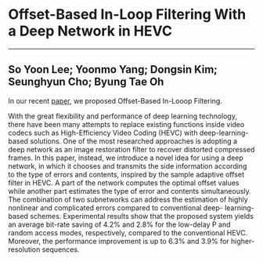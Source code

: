 # Offset-Based In-Loop Filtering With a Deep Network in HEVC
---
## So Yoon Lee; Yoonmo Yang; Dongsin Kim; Seunghyun Cho; Byung Tae Oh

In our recent [paper](https://ieeexplore.ieee.org/abstract/document/9272307), we proposed Offset-Based In-Looop Filtering.

With the great flexibility and performance of deep learning technology, there have been many attempts to replace existing functions inside video codecs such as High-Efficiency Video Coding (HEVC)
with deep-learning-based solutions. One of the most researched approaches is adopting a deep network as an image restoration filter to recover distorted compressed frames. In this paper, instead, we introduce
a novel idea for using a deep network, in which it chooses and transmits the side information according to the type of errors and contents, inspired by the sample adaptive offset filter in HEVC. A part of the
network computes the optimal offset values while another part estimates the type of error and contents simultaneously. The combination of two subnetworks can address the estimation of highly nonlinear and
complicated errors compared to conventional deep- learning-based schemes. Experimental results show that the proposed system yields an average bit-rate saving of 4.2% and 2.8% for the low-delay P and random
access modes, respectively, compared to the conventional HEVC. Moreover, the performance improvement is up to 6.3% and 3.9% for higher-resolution sequences.
